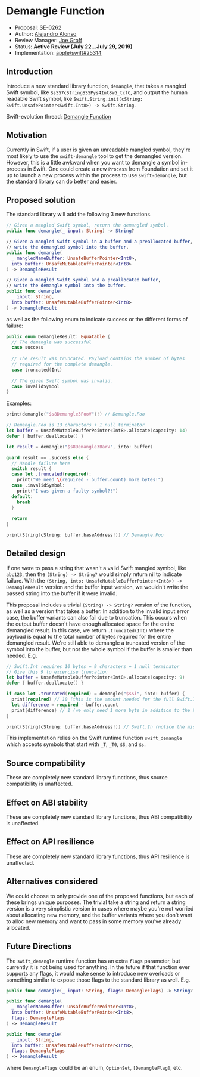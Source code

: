 # Demangle Function

* Proposal: [SE-0262](0262-demangle.md)
* Author: [Alejandro Alonso](https://github.com/Azoy)
* Review Manager: [Joe Groff](https://github.com/jckarter)
* Status: **Active Review (July 22...July 29, 2019)**
* Implementation: [apple/swift#25314](https://github.com/apple/swift/pull/25314)

## Introduction

Introduce a new standard library function, `demangle`, that takes a mangled Swift symbol, like `$sSS7cStringSSSPys4Int8VG_tcfC`, and output the human readable Swift symbol, like `Swift.String.init(cString: Swift.UnsafePointer<Swift.Int8>) -> Swift.String`.

Swift-evolution thread: [Demangle Function](https://forums.swift.org/t/demangle-function/25416)

## Motivation

Currently in Swift, if a user is given an unreadable mangled symbol, they're most likely to use the `swift-demangle` tool to get the demangled version. However, this is a little awkward when you want to demangle a symbol in-process in Swift. One could create a new `Process` from Foundation and set it up to launch a new process within the process to use `swift-demangle`, but the standard library can do better and easier. 

## Proposed solution

The standard library will add the following 3 new functions.

```swift
// Given a mangled Swift symbol, return the demangled symbol.
public func demangle(_ input: String) -> String?

// Given a mangled Swift symbol in a buffer and a preallocated buffer,
// write the demangled symbol into the buffer.
public func demangle(
  _ mangledNameBuffer: UnsafeBufferPointer<Int8>,
  into buffer: UnsafeMutableBufferPointer<Int8>
) -> DemangleResult

// Given a mangled Swift symbol and a preallocated buffer,
// write the demangle symbol into the buffer.
public func demangle(
  _ input: String,
  into buffer: UnsafeMutableBufferPointer<Int8>
) -> DemangleResult
```

as well as the following enum to indicate success or the different forms of failure:

```swift
public enum DemangleResult: Equatable {
  // The demangle was successful
  case success
  
  // The result was truncated. Payload contains the number of bytes
  // required for the complete demangle.
  case truncated(Int)
  
  // The given Swift symbol was invalid.
  case invalidSymbol
}
```

Examples:

```swift
print(demangle("$s8Demangle3FooV")!) // Demangle.Foo

// Demangle.Foo is 13 characters + 1 null terminator
let buffer = UnsafeMutableBufferPointer<Int8>.allocate(capacity: 14)
defer { buffer.deallocate() }

let result = demangle("$s8Demangle3BarV", into: buffer)

guard result == .success else {
  // Handle failure here
  switch result {
  case let .truncated(required):
    print("We need \(required - buffer.count) more bytes!")
  case .invalidSymbol:
    print("I was given a faulty symbol?!")
  default:
    break
  }
  
  return
}

print(String(cString: buffer.baseAddress!)) // Demangle.Foo
```

## Detailed design

If one were to pass a string that wasn't a valid Swift mangled symbol, like `abc123`, then the `(String) -> String?` would simply return nil to indicate failure. With the `(String, into: UnsafeMutableBufferPointer<Int8>) -> DemangleResult` version and the buffer input version, we wouldn't write the passed string into the buffer if it were invalid.

This proposal includes a trivial `(String) -> String?` version of the function, as well as a version that takes a buffer. In addition to the invalid input error case, the buffer variants can also fail due to truncation. This occurs when the output buffer doesn't have enough allocated space for the entire demangled result. In this case, we return `.truncated(Int)` where the payload is equal to the total number of bytes required for the entire demangled result. We're still able to demangle a truncated version of the symbol into the buffer, but not the whole symbol if the buffer is smaller than needed. E.g.

```swift
// Swift.Int requires 10 bytes = 9 characters + 1 null terminator
// Give this 9 to excercise truncation
let buffer = UnsafeMutableBufferPointer<Int8>.allocate(capacity: 9)
defer { buffer.deallocate() }

if case let .truncated(required) = demangle("$sSi", into: buffer) {
  print(required) // 10 (this is the amount needed for the full Swift.Int)
  let difference = required - buffer.count
  print(difference) // 1 (we only need 1 more byte in addition to the 9 we already allocated)
}

print(String(cString: buffer.baseAddress!)) // Swift.In (notice the missing T)
```

This implementation relies on the Swift runtime function `swift_demangle` which accepts symbols that start with `_T`, `_T0`, `$S`, and `$s`.

## Source compatibility

These are completely new standard library functions, thus source compatibility is unaffected.

## Effect on ABI stability

These are completely new standard library functions, thus ABI compatibility is unaffected.

## Effect on API resilience

These are completely new standard library functions, thus API resilience is unaffected.

## Alternatives considered

We could choose to only provide one of the proposed functions, but each of these brings unique purposes. The trivial take a string and return a string version is a very simplistic version in cases where maybe you're not worried about allocating new memory, and the buffer variants where you don't want to alloc new memory and want to pass in some memory you've already allocated.

## Future Directions

The `swift_demangle` runtime function has an extra `flags` parameter, but currently it is not being used for anything. In the future if that function ever supports any flags, it would make sense to introduce new overloads or something similar to expose those flags to the standard library as well. E.g.

```swift
public func demangle(_ input: String, flags: DemangleFlags) -> String?

public func demangle(
  _ mangledNameBuffer: UnsafeBufferPointer<Int8>,
  into buffer: UnsafeMutableBufferPointer<Int8>,
  flags: DemangleFlags
) -> DemangleResult

public func demangle(
  _ input: String,
  into buffer: UnsafeMutableBufferPointer<Int8>,
  flags: DemangleFlags
) -> DemangleResult
```

where `DemangleFlags` could be an enum, `OptionSet`, `[DemangleFlag]`, etc.
